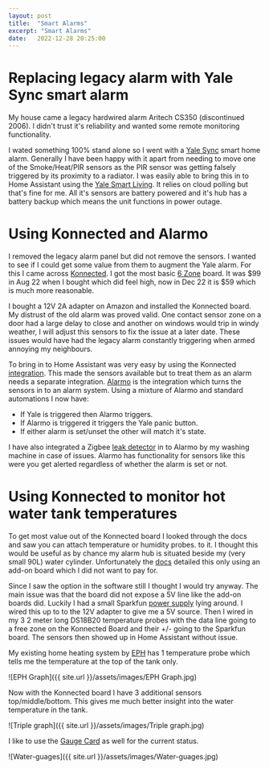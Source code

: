 ```yaml
---
layout: post
title:  "Smart Alarms"
excerpt: "Smart Alarms"
date:   2022-12-28 20:25:00
---
```


# Replacing legacy alarm with Yale Sync smart alarm

My house came a legacy hardwired alarm Aritech CS350 (discontinued 2006). I didn't trust it's reliability and wanted some remote monitoring functionality.

I wated something 100% stand alone so I went with a [Yale Sync](https://yalehome.co.uk/ia-310-yale-sync-smart-home-alarm-4-piece-kit/) smart home alarm.
Generally I have been happy with it apart from needing to move one of the Smoke/Heat/PIR sensors as the PIR sensor was getting falsely triggered by its proximity to a radiator.
I was easily able to bring this in to Home Assistant using the [Yale Smart Living](https://www.home-assistant.io/integrations/yale_smart_alarm/). It relies on cloud polling but that's fine for me. All it's sensors are battery powered and it's hub has a battery backup which means the unit functions in power outage.

# Using Konnected and Alarmo

I removed the legacy alarm panel but did not remove the sensors. I wanted to see if I could get some value from them to augment the Yale alarm. For this I came across [Konnected](https://konnected.io/). I got the most basic [6 Zone](https://konnected.io/collections/shop-now/products/6-zone-konnected-alarm-panel-siren-output) board. It was $99 in Aug 22 when I bought which did feel high, now in Dec 22 it is $59 which is much more reasonable.

I bought a 12V 2A adapter on Amazon and installed the Konnected board. My distrust of the old alarm was proved valid. One contact sensor zone on a door had a large delay to close and another on windows would trip in windy weather, I will adjust this sensors to fix the issue at a  later date. These issues would have had the legacy alarm constantly triggering when armed annoying my neighbours.

To bring in to Home Assistant was very easy by using the Konnected [integration](https://www.home-assistant.io/integrations/konnected/). This made the sensors available but to treat them as an alarm needs a separate integration. [Alarmo](https://github.com/nielsfaber/alarmo) is the integration which turns the sensors in to an alarm system. Using a mixture of Alarmo and standard automations I now have:

* If Yale is triggered then Alarmo triggers.
* If Alarmo is triggered it triggers the Yale panic button.
* If either alarm is set/unset the other will match it's state.

I have also integrated a Zigbee [leak detector](https://www.zigbee2mqtt.io/devices/LS21001.html) in to Alarmo by my washing machine in case of issues. Alarmo has functionality for sensors like this were you get alerted regardless of whether the alarm is set or not.

# Using Konnected to monitor hot water tank temperatures

To get most value out of the Konnected board I looked through the docs and saw you can attach temperature or humidity probes. to it. I thought this would be useful as by chance my alarm hub is situated beside my (very small 90L) water cylinder. Unfortunately the [docs](https://help.konnected.io/support/solutions/articles/32000026315-wiring-temp-humidity-or-temperature-probe-sensors) detailed this only using an add-on board which I did not want to pay for.

Since I saw the option in the software still I thought I would try anyway. The main issue was that the board did not expose a 5V line like the add-on boards did. Luckily I had a small Sparkfun [power supply](https://www.sparkfun.com/products/13032) lying around. I wired this up to to the 12V adapter to give me a 5V source. Then I wired in my 3 2 meter long DS18B20 temperature probes with the data line going to a free zone on the Konnected Board and their +/- going to the Sparkfun board. The sensors then showed up in Home Assistant without issue.

My existing home heating system by [EPH](https://www.home-assistant.io/integrations/ephember/) has 1 temperature probe which tells me the temperature at the top of the tank only.

![EPH Graph]({{ site.url }}/assets/images/EPH Graph.jpg)

Now with the Konnected board I have 3 additional sensors top/middle/bottom. This gives me much better insight into the water temperature in the tank.

![Triple graph]({{ site.url }}/assets/images/Triple graph.jpg)

I like to use the [Gauge Card](https://www.home-assistant.io/dashboards/gauge/) as well for the current status.

![Water-guages]({{ site.url }}/assets/images/Water-guages.jpg)
